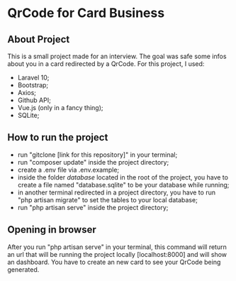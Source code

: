 <h1>QrCode for Card Business</h1>

## About Project

This is a small project made for an interview. The goal was safe some infos about you in a card redirected by a QrCode. For this project, I used:

- Laravel 10;
- Bootstrap;
- Axios;
- Github API;
- Vue.js (only in a fancy thing);
- SQLite;

## How to run the project

- run "gitclone [link for this repository]" in your terminal;
- run "composer update" inside the project directory;
- create a .env file via .env.example;
- inside the folder *database* located in the root of the project, you have to create a file named "database.sqlite" to be your database while running;
- in another terminal redirected in a project directory, you have to run "php artisan migrate" to set the tables to your local database;
- run "php artisan serve" inside the project directory;

## Opening in browser

After you run "php artisan serve" in your terminal, this command will return an url that will be running the project locally [localhost:8000] and will show an dashboard. You have to create an new card to see your QrCode being generated.

